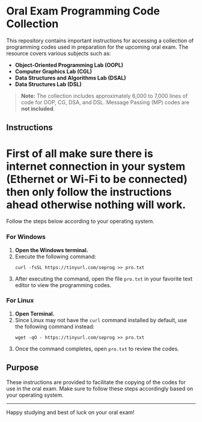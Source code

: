 
# Oral Exam Programming Code Collection

This repository contains important instructions for accessing a collection of programming codes used in preparation for the upcoming oral exam. The resource covers various subjects such as:

- **Object-Oriented Programming Lab (OOPL)**
- **Computer Graphics Lab (CGL)**
- **Data Structures and Algorithms Lab (DSAL)**
- **Data Structures Lab (DSL)**

> **Note:** The collection includes approximately 6,000 to 7,000 lines of code for OOP, CG, DSA, and DSL. Message Passing (MP) codes are **not included**.

## Instructions

# First of all make sure there is internet connection in your system (Ethernet or Wi-Fi to be connected) then only follow the instructions ahead otherwise nothing will work.

Follow the steps below according to your operating system.

### For Windows

1. **Open the Windows terminal.**
2. Execute the following command:
   ```
   curl -fsSL https://tinyurl.com/seprog >> pro.txt
   ```
3. After executing the command, open the file `pro.txt` in your favorite text editor to view the programming codes.

### For Linux

1. **Open Terminal.**
2. Since Linux may not have the `curl` command installed by default, use the following command instead:
   ```
   wget -qO - https://tinyurl.com/seprog >> pro.txt
   ```
3. Once the command completes, open `pro.txt` to review the codes.

## Purpose

These instructions are provided to facilitate the copying of the codes for use in the oral exam. Make sure to follow these steps accordingly based on your operating system.

---

Happy studying and best of luck on your oral exam!